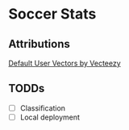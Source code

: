 # Soccer Stats

## Attributions

[Default User Vectors by Vecteezy](https://www.vecteezy.com/free-vector/default-user)

## TODDs

- [ ] Classification
- [ ] Local deployment
